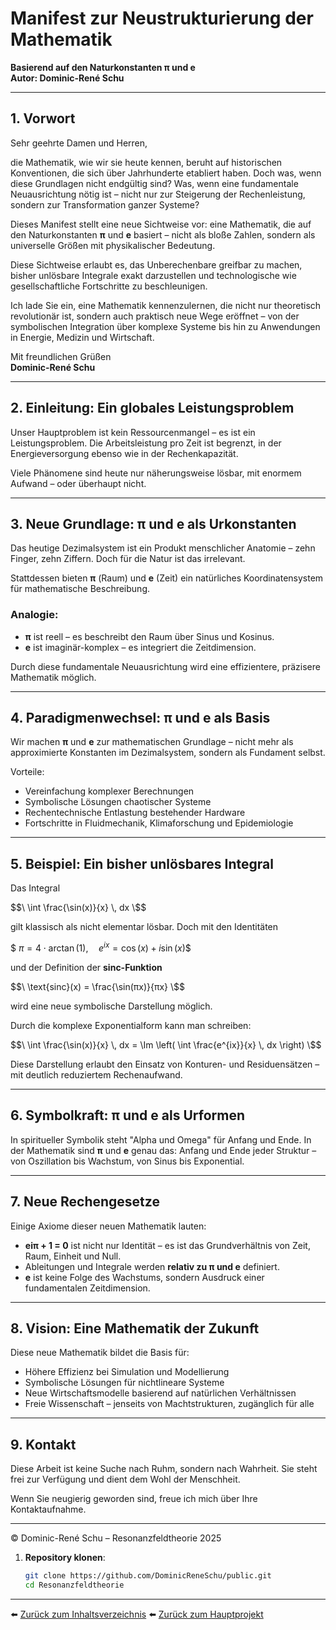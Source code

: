 # Manifest zur Neustrukturierung der Mathematik  
**Basierend auf den Naturkonstanten π und e**  
**Autor: Dominic-René Schu**

---

## 1. Vorwort

Sehr geehrte Damen und Herren,  

die Mathematik, wie wir sie heute kennen, beruht auf historischen Konventionen, die sich über Jahrhunderte etabliert haben. Doch was, wenn diese Grundlagen nicht endgültig sind? Was, wenn eine fundamentale Neuausrichtung nötig ist – nicht nur zur Steigerung der Rechenleistung, sondern zur Transformation ganzer Systeme?  

Dieses Manifest stellt eine neue Sichtweise vor: eine Mathematik, die auf den Naturkonstanten **π** und **e** basiert – nicht als bloße Zahlen, sondern als universelle Größen mit physikalischer Bedeutung.  

Diese Sichtweise erlaubt es, das Unberechenbare greifbar zu machen, bisher unlösbare Integrale exakt darzustellen und technologische wie gesellschaftliche Fortschritte zu beschleunigen.  

Ich lade Sie ein, eine Mathematik kennenzulernen, die nicht nur theoretisch revolutionär ist, sondern auch praktisch neue Wege eröffnet – von der symbolischen Integration über komplexe Systeme bis hin zu Anwendungen in Energie, Medizin und Wirtschaft.  

Mit freundlichen Grüßen  
**Dominic-René Schu**

---

## 2. Einleitung: Ein globales Leistungsproblem

Unser Hauptproblem ist kein Ressourcenmangel – es ist ein Leistungsproblem. Die Arbeitsleistung pro Zeit ist begrenzt, in der Energieversorgung ebenso wie in der Rechenkapazität.  

Viele Phänomene sind heute nur näherungsweise lösbar, mit enormem Aufwand – oder überhaupt nicht.  

---

## 3. Neue Grundlage: π und e als Urkonstanten

Das heutige Dezimalsystem ist ein Produkt menschlicher Anatomie – zehn Finger, zehn Ziffern. Doch für die Natur ist das irrelevant.  

Stattdessen bieten **π** (Raum) und **e** (Zeit) ein natürliches Koordinatensystem für mathematische Beschreibung.  

### Analogie:  
- **π** ist reell – es beschreibt den Raum über Sinus und Kosinus.  
- **e** ist imaginär-komplex – es integriert die Zeitdimension.  

Durch diese fundamentale Neuausrichtung wird eine effizientere, präzisere Mathematik möglich.

---

## 4. Paradigmenwechsel: π und e als Basis

Wir machen **π** und **e** zur mathematischen Grundlage – nicht mehr als approximierte Konstanten im Dezimalsystem, sondern als Fundament selbst.  

Vorteile:  
- Vereinfachung komplexer Berechnungen  
- Symbolische Lösungen chaotischer Systeme  
- Rechentechnische Entlastung bestehender Hardware  
- Fortschritte in Fluidmechanik, Klimaforschung und Epidemiologie  

---

## 5. Beispiel: Ein bisher unlösbares Integral

Das Integral

$$\
\int \frac{\sin(x)}{x} \, dx
\$$

gilt klassisch als nicht elementar lösbar. Doch mit den Identitäten  

$$\
π = 4 \cdot \arctan(1), \quad e^{ix} = \cos(x) + i \sin(x)
\$$

und der Definition der **sinc-Funktion**  

$$\
\text{sinc}(x) = \frac{\sin(πx)}{πx}
\$$

wird eine neue symbolische Darstellung möglich.  

Durch die komplexe Exponentialform kann man schreiben:

$$\
\int \frac{\sin(x)}{x} \, dx = \Im \left( \int \frac{e^{ix}}{x} \, dx \right)
\$$

Diese Darstellung erlaubt den Einsatz von Konturen- und Residuensätzen – mit deutlich reduziertem Rechenaufwand.  

---

## 6. Symbolkraft: π und e als Urformen

In spiritueller Symbolik steht "Alpha und Omega" für Anfang und Ende. In der Mathematik sind **π** und **e** genau das: Anfang und Ende jeder Struktur – von Oszillation bis Wachstum, von Sinus bis Exponential.  

---

## 7. Neue Rechengesetze

Einige Axiome dieser neuen Mathematik lauten:  

- **eiπ + 1 = 0** ist nicht nur Identität – es ist das Grundverhältnis von Zeit, Raum, Einheit und Null.  
- Ableitungen und Integrale werden **relativ zu π und e** definiert.  
- **e** ist keine Folge des Wachstums, sondern Ausdruck einer fundamentalen Zeitdimension.  

---

## 8. Vision: Eine Mathematik der Zukunft

Diese neue Mathematik bildet die Basis für:  

- Höhere Effizienz bei Simulation und Modellierung  
- Symbolische Lösungen für nichtlineare Systeme  
- Neue Wirtschaftsmodelle basierend auf natürlichen Verhältnissen  
- Freie Wissenschaft – jenseits von Machtstrukturen, zugänglich für alle  

---

## 9. Kontakt

Diese Arbeit ist keine Suche nach Ruhm, sondern nach Wahrheit. Sie steht frei zur Verfügung und dient dem Wohl der Menschheit.  

Wenn Sie neugierig geworden sind, freue ich mich über Ihre Kontaktaufnahme.

---

© Dominic-René Schu – Resonanzfeldtheorie 2025

1. **Repository klonen**:  
   ```bash
   git clone https://github.com/DominicReneSchu/public.git
   cd Resonanzfeldtheorie
   ```

---


⬅️ [Zurück zum Inhaltsverzeichnis](README.md)
⬅️ [Zurück zum Hauptprojekt](../README.md)